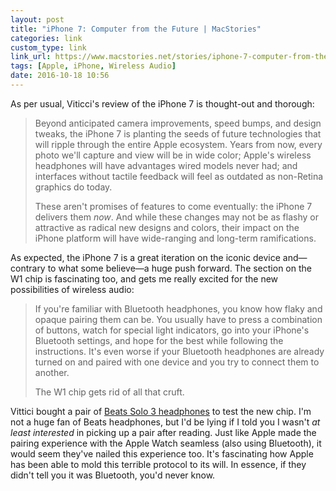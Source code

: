 ```yaml
---
layout: post
title: "iPhone 7: Computer from the Future | MacStories"
categories: link
custom_type: link
link_url: https://www.macstories.net/stories/iphone-7-computer-from-the-future
tags: [Apple, iPhone, Wireless Audio]
date: 2016-10-18 10:56
---
```

As per usual, Viticci's review of the iPhone 7 is thought-out and thorough:

> Beyond anticipated camera improvements, speed bumps, and design tweaks, the iPhone 7 is planting the seeds of future technologies that will ripple through the entire Apple ecosystem. Years from now, every photo we'll capture and view will be in wide color; Apple's wireless headphones will have advantages wired models never had; and interfaces without tactile feedback will feel as outdated as non-Retina graphics do today.
>
> These aren't promises of features to come eventually: the iPhone 7 delivers them *now*. And while these changes may not be as flashy or attractive as radical new designs and colors, their impact on the iPhone platform will have wide-ranging and long-term ramifications.

As expected, the iPhone 7 is a great iteration on the iconic device and—contrary to what some believe—a huge push forward. The section on the W1 chip is fascinating too, and gets me really excited for the new possibilities of wireless audio:

> If you're familiar with Bluetooth headphones, you know how flaky and opaque pairing them can be. You usually have to press a combination of buttons, watch for special light indicators, go into your iPhone's Bluetooth settings, and hope for the best while following the instructions. It's even worse if your Bluetooth headphones are already turned on and paired with one device and you try to connect them to another.
>
> The W1 chip gets rid of all that cruft.

Vittici bought a pair of [Beats Solo 3 headphones](http://www.apple.com/shop/product/MP582LL/A/beats-solo3-wireless-on-ear-headphones-black) to test the new chip. I'm not a huge fan of Beats headphones, but I'd be lying if I told you I wasn't *at least interested* in picking up a pair after reading. Just like Apple made the pairing experience with the Apple Watch seamless (also using Bluetooth), it would seem they've nailed this experience too. It's fascinating how Apple has been able to mold this terrible protocol to its will. In essence, if they didn't tell you it was Bluetooth, you'd never know.